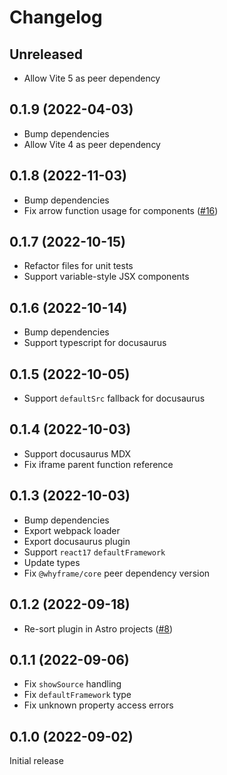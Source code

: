 # Changelog

## Unreleased

- Allow Vite 5 as peer dependency

## 0.1.9 (2022-04-03)

- Bump dependencies
- Allow Vite 4 as peer dependency

## 0.1.8 (2022-11-03)

- Bump dependencies
- Fix arrow function usage for components ([#16](https://github.com/bluwy/whyframe/issues/16))

## 0.1.7 (2022-10-15)

- Refactor files for unit tests
- Support variable-style JSX components

## 0.1.6 (2022-10-14)

- Bump dependencies
- Support typescript for docusaurus

## 0.1.5 (2022-10-05)

- Support `defaultSrc` fallback for docusaurus

## 0.1.4 (2022-10-03)

- Support docusaurus MDX
- Fix iframe parent function reference

## 0.1.3 (2022-10-03)

- Bump dependencies
- Export webpack loader
- Export docusaurus plugin
- Support `react17` `defaultFramework`
- Update types
- Fix `@whyframe/core` peer dependency version

## 0.1.2 (2022-09-18)

- Re-sort plugin in Astro projects ([#8](https://github.com/bluwy/whyframe/issues/8))

## 0.1.1 (2022-09-06)

- Fix `showSource` handling
- Fix `defaultFramework` type
- Fix unknown property access errors

## 0.1.0 (2022-09-02)

Initial release
